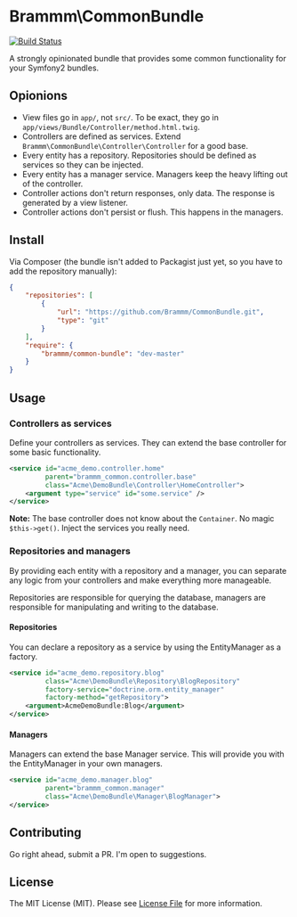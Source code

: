 Brammm\CommonBundle
===================

[![Build Status](https://travis-ci.org/Brammm/CommonBundle.png?branch=master)](https://travis-ci.org/Brammm/CommonBundle)

A strongly opinionated bundle that provides some common functionality for your Symfony2 bundles.

## Opionions

- View files go in `app/`, not `src/`. To be exact, they go in `app/views/Bundle/Controller/method.html.twig`.
- Controllers are defined as services. Extend `Brammm\CommonBundle\Controller\Controller` for a good base.
- Every entity has a repository. Repositories should be defined as services so they can be injected.
- Every entity has a manager service. Managers keep the heavy lifting out of the controller.
- Controller actions don't return responses, only data. The response is generated by a view listener.
- Controller actions don't persist or flush. This happens in the managers.
 
## Install

Via Composer (the bundle isn't added to Packagist just yet, so you have to add the repository manually):

```json
{
    "repositories": [
        {
            "url": "https://github.com/Brammm/CommonBundle.git",
            "type": "git"
        }
    ],
    "require": {
        "brammm/common-bundle": "dev-master"
    }
}
```

## Usage

### Controllers as services

Define your controllers as services. They can extend the base controller for some basic functionality. 

```xml
<service id="acme_demo.controller.home"
         parent="brammm_common.controller.base"
         class="Acme\DemoBundle\Controller\HomeController">
    <argument type="service" id="some.service" />
</service>
```

**Note:** The base controller does not know about the `Container`. No magic `$this->get()`. Inject the services you really need.

### Repositories and managers

By providing each entity with a repository and a manager, you can separate any logic from your controllers and make everything more manageable.

Repositories are responsible for querying the database, managers are responsible for manipulating and writing to the database.

#### Repositories

You can declare a repository as a service by using the EntityManager as a factory.

```xml
<service id="acme_demo.repository.blog"
         class="Acme\DemoBundle\Repository\BlogRepository"
         factory-service="doctrine.orm.entity_manager"
         factory-method="getRepository">
    <argument>AcmeDemoBundle:Blog</argument>
</service>
```

#### Managers

Managers can extend the base Manager service. This will provide you with the EntityManager in your own managers. 

```xml
<service id="acme_demo.manager.blog"
         parent="brammm_common.manager"
         class="Acme\DemoBundle\Manager\BlogManager">
</service>
```

## Contributing

Go right ahead, submit a PR. I'm open to suggestions.

## License

The MIT License (MIT). Please see [License File](https://github.com/Brammm/CommonBundle/blob/master/Resources/meta/LICENSE) for more information.